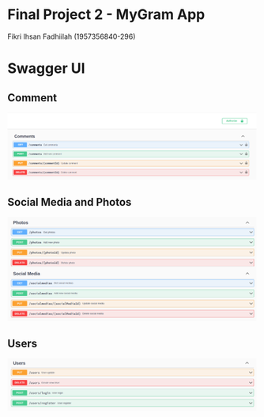 # Final Project 2 - MyGram App

Fikri Ihsan Fadhiilah (1957356840-296)

# Swagger UI

## Comment

![](assets/comment.png)

## Social Media and Photos

![](assets/photos_and_social_media.png)

## Users

![](assets/users.png)
